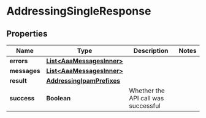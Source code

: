 

# AddressingSingleResponse


## Properties

| Name | Type | Description | Notes |
|------------ | ------------- | ------------- | -------------|
|**errors** | [**List&lt;AaaMessagesInner&gt;**](AaaMessagesInner.md) |  |  |
|**messages** | [**List&lt;AaaMessagesInner&gt;**](AaaMessagesInner.md) |  |  |
|**result** | [**AddressingIpamPrefixes**](AddressingIpamPrefixes.md) |  |  |
|**success** | **Boolean** | Whether the API call was successful |  |



